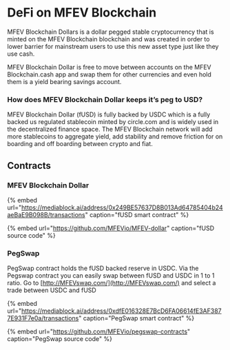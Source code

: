 # DeFi on MFEV Blockchain

MFEV Blockchain Dollars is a dollar pegged stable cryptocurrency that is minted on the MFEV Blockchain blockchain and was created in order to lower barrier for mainstream users to use this new asset type just like they use cash.

MFEV Blockchain Dollar is free to move between accounts on the MFEV Blockchain.cash app and swap them for other currencies and even hold them is a yield bearing savings account.

### How does MFEV Blockchain Dollar keeps it’s peg to USD?

MFEV Blockchain Dollar \(fUSD\) is fully backed by USDC which is a fully backed us regulated stablecoin minted by circle.com and is widely used in the decentralized finance space. The MFEV Blockchain network will add more stablecoins to aggregate yield, add stability and remove friction for on boarding and off boarding between crypto and fiat.

## Contracts

### MFEV Blockchain Dollar

{% embed url="https://mediablock.ai/address/0x249BE57637D8B013Ad64785404b24aeBaE9B098B/transactions" caption="fUSD smart contract" %}

{% embed url="https://github.com/MFEVio/MFEV-dollar" caption="fUSD source code" %}

### PegSwap

PegSwap contract holds the fUSD backed reserve in USDC. Via the Pegswap contract you can easily swap between fUSD and USDC in 1 to 1 ratio. Go to [http://MFEVswap.com/](http://MFEVswap.com/) and select a trade between USDC and fUSD

{% embed url="https://mediablock.ai/address/0xdfE016328E7BcD6FA06614fE3AF3877E931F7e0a/transactions" caption="PegSwap smart contract" %}

{% embed url="https://github.com/MFEVio/pegswap-contracts" caption="PegSwap source code" %}

